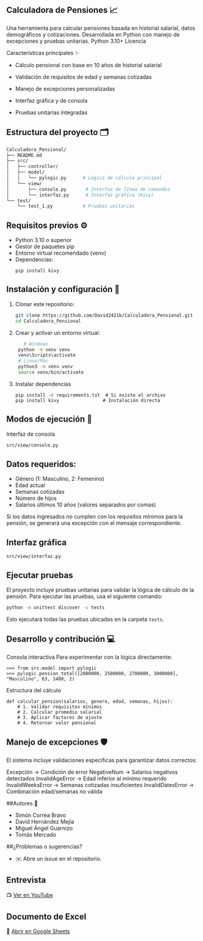 ## Calculadora de Pensiones 📈

Una herramienta para calcular pensiones basada en historial salarial, datos demográficos y cotizaciones. Desarrollada en Python con manejo de excepciones y pruebas unitarias.
Python 3.10+
Licencia

Características principales ✨

- Cálculo pensional con base en 10 años de historial salarial

- Validación de requisitos de edad y semanas cotizadas

- Manejo de excepciones personalizadas

- Interfaz gráfica y de consola

- Pruebas unitarias integradas

## Estructura del proyecto 🗂️
```bash
Calculadora_Pensional/
├── README.md
├── src/
│   ├── controller/          
│   ├── model/
│   │   └── pylogic.py      # Lógica de cálculo principal
│   └── view/
│       ├── console.py       # Interfaz de línea de comandos
│       └── interfaz.py      # Interfaz gráfica (Kivy)
└── test/
    └── test_1.py           # Pruebas unitarias
```
## Requisitos previos ⚙️

- Python 3.10 o superior
- Gestor de paquetes pip
- Entorno virtual recomendado (venv)
- Dependencias:
  ```
  pip install kivy
  ```
## Instalación y configuración 🔧

1. Clonar este repositorio:
   ```bash
   git clone https://github.com/David2421b/Calculadora_Pensional.git
   cd Calculadora_Pensional
   ```
2. Crear y activar un entorno virtual:
   ```bash
      # Windows
    python -m venv venv
    venv\Scripts\activate
    # Linux/Mac
    python3 -m venv venv
    source venv/bin/activate
   ```
3. Instalar dependencias
   ```
   pip install -r requirements.txt  # Si existe el archivo
   pip install kivy                # Instalación directa
   ```
   
## Modos de ejecución 🚀

Interfaz de consola

```bash
src/view/console.py
```

## Datos requeridos:

- Género (1: Masculino, 2: Femenino)
- Edad actual
- Semanas cotizadas
- Número de hijos
- Salarios últimos 10 años (valores separados por comas)

Si los datos ingresados no cumplen con los requisitos mínimos para la pensión, se generará una excepción con el mensaje correspondiente.

## Interfaz gráfica
```
src/view/interfaz.py

```
## Ejecutar pruebas

El proyecto incluye pruebas unitarias para validar la lógica de cálculo de la pensión. Para ejecutar las pruebas, usa el siguiente comando:

```bash
python -m unittest discover -s tests
```

Esto ejecutará todas las pruebas ubicadas en la carpeta `tests`.

## Desarrollo y contribución 💻
Consola interactiva
Para experimentar con la lógica directamente:
```
>>> from src.model import pylogic
>>> pylogic.pension_total([2000000, 2500000, 2700000, 3000000], "Masculino", 63, 1400, 2)
```

Estructura del cálculo
```
def calcular_pension(salarios, genero, edad, semanas, hijos):
    # 1. Validar requisitos mínimos
    # 2. Calcular promedio salarial
    # 3. Aplicar factores de ajuste
    # 4. Retornar valor pensional
```
## Manejo de excepciones 🛡️

El sistema incluye validaciones específicas para garantizar datos correctos:


Excepción -> Condición de error
NegativeNum	 -> Salarios negativos detectados
InvalidAgeError	 -> Edad inferior al mínimo requerido
InvalidWeeksError	-> Semanas cotizadas insuficientes
InvalidDatesError  -> Combinación edad/semanas no válida


##Autores 👥

- Simón Correa Bravo 
- David Hernández Mejía 
- Miguel Ángel Guarnizo 
- Tomás Mercado

##¿Problemas o sugerencias?

- ✉️ Abre un issue en el repositorio.

## Entrevista  
📺 [Ver en YouTube](https://youtu.be/5jBNKtJzQe4?si=5xQrhLlG16mk0w0V)  

## Documento de Excel  
📂 [Abrir en Google Sheets](https://docs.google.com/spreadsheets/d/1kuuWBAFq2SusGgKoASq2CQfCwAenW69s/edit?usp=sharing&ouid=114415268604794066439&rtpof=true&sd=true)  
